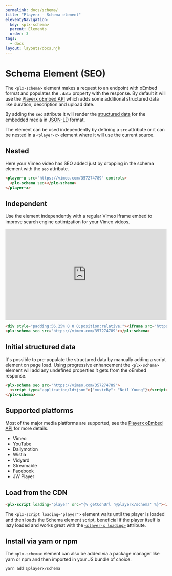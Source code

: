 ```yaml
---
permalink: docs/schema/
title: "Playerx - Schema element"
eleventyNavigation:
  key: <plx-schema>
  parent: Elements
  order: 3
tags:
  - docs
layout: layouts/docs.njk
---
```


# Schema Element (SEO)

The `<plx-schema>` element makes a request to an endpoint with oEmbed format and populates the `.data` property with the response. By default it will use the [Playerx oEmbed API](https://github.com/playerxo/oembed) which adds some additional structured data like duration, description and upload date.

By adding the `seo` attribute it will render the [structured data](https://schema.org/VideoObject) for the embedded media in [JSON-LD](https://json-ld.org/) format.

The element can be used independently by defining a `src` attribute or it can be nested in a `<player-x>` element where it will use the current source.

## Nested

Here your Vimeo video has SEO added just by dropping in the schema element with the `seo` attribute.

<div class="md:w-4/5 relative bg-black">
  <player-x src="https://vimeo.com/357274789" controls>
    <plx-schema seo oembedurl="{{ site.oEmbedUrl }}/oembed"></plx-schema>
  </player-x>
</div>

```html
<player-x src="https://vimeo.com/357274789" controls>
  <plx-schema seo></plx-schema>
</player-x>
```

## Independent 

Use the element independently with a regular Vimeo iframe embed to improve search engine optimization for your Vimeo videos.

<div class="md:w-4/5 relative bg-black">
  <div style="padding:56.25% 0 0 0;position:relative;"><iframe src="https://player.vimeo.com/video/357274789" style="position:absolute;top:0;left:0;width:100%;height:100%;" frameborder="0" allow="autoplay; fullscreen; picture-in-picture" allowfullscreen></iframe></div>
  <plx-schema seo src="https://vimeo.com/357274789" oembedurl="{{ site.oEmbedUrl }}/oembed"></plx-schema>
</div>

```html
<div style="padding:56.25% 0 0 0;position:relative;"><iframe src="https://player.vimeo.com/video/357274789" style="position:absolute;top:0;left:0;width:100%;height:100%;" frameborder="0" allow="autoplay; fullscreen; picture-in-picture" allowfullscreen></iframe></div>
<plx-schema seo src="https://vimeo.com/357274789"></plx-schema>
```

## Initial structured data

It's possible to pre-populate the structured data by manually adding a script element on page load. Using progressive enhancement the `<plx-schema>` element will add any undefined properties it gets from the oEmbed response.

```html
<plx-schema seo src="https://vimeo.com/357274789">
  <script type="application/ld+json">{"musicBy": "Neil Young"}</script>
</plx-schema>
```

## Supported platforms

Most of the major media platforms are supported, see the [Playerx oEmbed API](https://github.com/playerxo/oembed) for more details.

- Vimeo
- YouTube
- Dailymotion
- Wistia
- Vidyard
- Streamable
- Facebook
- JW Player

## Load from the CDN

```html
<plx-script loading="player" src="{% getCdnUrl '@playerx/schema' %}"></plx-script>
```

The `<plx-script loading="player">` element waits until the player is loaded and then loads the Schema element script, beneficial if the player itself is lazy loaded and works great with the [`<player-x loading>`](../loading/) attribute.

## Install via yarn or npm

The `<plx-schema>` element can also be added via a package manager like yarn or npm and then imported in your JS bundle of choice.

```bash
yarn add @playerx/schema
```
